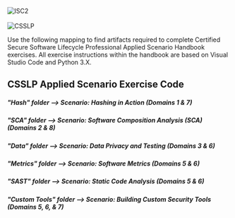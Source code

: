 ![ISC2](https://www.isc2.org/images/logos/logo-isc2-green.svg)  
<br />
![CSSLP](https://www.isc2.org/-/media/ISC2/ISC2-Icons/0-current-square-cert-logos/CSSLP---Square.ashx?h=75&w=75&la=en&hash=26C6B46A3015F2EA4A275256874D5AC05AB69259)
<br />

Use the following mapping to find artifacts required to complete Certified Secure Software Lifecycle Professional Applied Scenario Handbook exercises. All exercise instructions within the handbook are based on Visual Studio Code and Python 3.X. 

## CSSLP Applied Scenario Exercise Code 

##### "Hash" folder --> Scenario: Hashing in Action (Domains 1 & 7)

##### "SCA" folder --> Scenario: Software Composition Analysis (SCA) (Domains 2 & 8)

##### "Data" folder --> Scenario: Data Privacy and Testing (Domains 3 & 6)

##### "Metrics" folder --> Scenario: Software Metrics (Domains 5 & 6)

##### "SAST" folder --> Scenario: Static Code Analysis (Domains 5 & 6)

##### "Custom Tools" folder --> Scenario: Building Custom Security Tools (Domains 5, 6, & 7)
